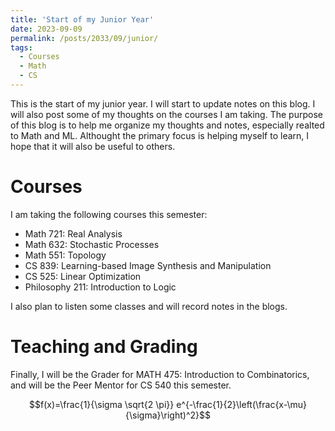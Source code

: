 ```yaml
---
title: 'Start of my Junior Year'
date: 2023-09-09
permalink: /posts/2033/09/junior/
tags:
  - Courses
  - Math
  - CS
---
```


This is the start of my junior year. I will start to update notes on this blog. I will also post some of my thoughts on the courses I am taking. The purpose of this blog is to help me organize my thoughts and notes, especially realted to Math and ML. Althought the primary focus is helping myself to learn, I hope that it will also be useful to others.

# Courses
I am taking the following courses this semester:

- Math 721: Real Analysis
- Math 632: Stochastic Processes
- Math 551: Topology
- CS 839: Learning-based Image Synthesis and Manipulation
- CS 525: Linear Optimization
- Philosophy 211: Introduction to Logic

I also plan to listen some classes and will record notes in the blogs.

# Teaching and Grading
Finally, I will be the Grader for MATH 475: Introduction to Combinatorics, and will be the Peer Mentor for CS 540 this semester.

$$f(x)=\frac{1}{\sigma \sqrt{2 \pi}} e^{-\frac{1}{2}\left(\frac{x-\mu}{\sigma}\right)^2}$$